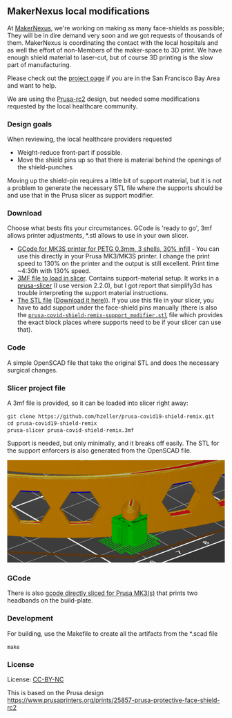 MakerNexus local modifications
------------------------------

At [MakerNexus], we're working on making as many face-shields as possible;
They will be in dire demand very soon and we got requests of thousands of them.
MakerNexus is coordinating the contact with the local hospitals and
as well the effort of non-Members of the maker-space to 3D print. We
have enough shield material to laser-cut, but of course 3D printing is the
slow part of manufacturing.

Please check out the [project page] if you are in the San Francisco
Bay Area and want to help.

We are using the [Prusa-rc2] design, but needed some modifications requested
by the local healthcare community.

### Design goals

When reviewing, the local healthcare providers requested

   * Weight-reduce front-part if possible.
   * Move the shield pins up so that there is material behind the openings
     of the shield-punches

Moving up the shield-pin requires a little bit of support material, but it
is not a problem to generate the necessary STL file where the supports should
be and use that in the Prusa slicer as support modifier.

### Download

Choose what bests fits your circumstances. GCode is 'ready to go', 3mf allows
printer adjustments, *.stl allows to use in your own slicer.

  * <a href="https://github.com/hzeller/prusa-covid19-shield-remix/raw/master/prusa-covid-shield-remix-print_shield_0.3mm_PETG_MK3S.gcode" download>GCode for MK3S printer for PETG 0.3mm, 3 shells, 30% infill</a> - You can use this directly in your Prusa MK3/MK3S printer. I change the print speed to 130% on the printer and the output is still excellent. Print time ~4:30h with 130% speed.
  * <a href="https://github.com/hzeller/prusa-covid19-shield-remix/raw/master/prusa-covid-shield-remix.3mf" download>3MF file to load in slicer</a>. Contains support-material setup. It works in a [prusa-slicer] (I use version 2.2.0), but I got report that simplify3d has trouble interpreting the support material instructions.
  * [The STL file](./prusa-covid-shield-remix-print_shield.stl) (<a href="https://github.com/hzeller/prusa-covid19-shield-remix/raw/master/prusa-covid-shield-remix-print_shield.stl" download>Download it here</a>)). If you use this file in your slicer, you have to add support under the face-shield pins manually (there is also the [`prusa-covid-shield-remix-support_modifier.stl`](./prusa-covid-shield-remix-support_modifier.stl) file which provides the exact block places where supports need to be if your slicer can use that).

### Code

A simple OpenSCAD file that take the original STL and does the necessary
surgical changes.

### Slicer project file
A 3mf file is provided, so it can be loaded into slicer right away:

```
git clone https://github.com/hzeller/prusa-covid19-shield-remix.git
cd prusa-covid19-shield-remix
prusa-slicer prusa-covid-shield-remix.3mf
```

Support is needed, but only minimally, and it breaks off easily. The STL for
the support enforcers is also generated from the OpenSCAD file.

![Showing weight reducing holes and support material](img/minimal-support.png)

### GCode
There is also [gcode directly sliced for Prusa MK3(s)](prusa-covid-shield-remix-print_shield_0.3mm_PETG_MK3S.gcode) that prints two headbands on the
build-plate.

### Development

For building, use the Makefile to create all the artifacts from the *.scad
file

```
make
```

### License

License: [CC-BY-NC]

This is based on the Prusa design
https://www.prusaprinters.org/prints/25857-prusa-protective-face-shield-rc2

[MakerNexus]: https://www.makernexus.com/
[prusa-rc2]: https://www.prusaprinters.org/prints/25857-prusa-protective-face-shield-rc2
[CC-BY-NC]: https://creativecommons.org/licenses/by-nc/4.0/
[project page]: http://makernexuswiki.com/index.php?title=3D_printed_face_shields
[prusa-slicer]: https://www.prusa3d.com/prusaslicer/